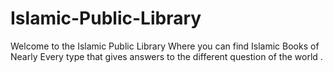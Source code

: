 # Islamic-Public-Library
Welcome to the Islamic Public Library Where you can find Islamic Books of Nearly Every type that gives answers to the different question of the world . 
